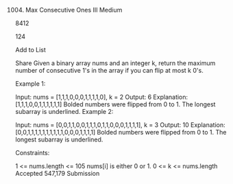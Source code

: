 1004. Max Consecutive Ones III
Medium

8412

124

Add to List

Share
Given a binary array nums and an integer k, return the maximum number of consecutive 1's in the array if you can flip at most k 0's.

 

Example 1:

Input: nums = [1,1,1,0,0,0,1,1,1,1,0], k = 2
Output: 6
Explanation: [1,1,1,0,0,1,1,1,1,1,1]
Bolded numbers were flipped from 0 to 1. The longest subarray is underlined.
Example 2:

Input: nums = [0,0,1,1,0,0,1,1,1,0,1,1,0,0,0,1,1,1,1], k = 3
Output: 10
Explanation: [0,0,1,1,1,1,1,1,1,1,1,1,0,0,0,1,1,1,1]
Bolded numbers were flipped from 0 to 1. The longest subarray is underlined.
 

Constraints:

1 <= nums.length <= 105
nums[i] is either 0 or 1.
0 <= k <= nums.length
Accepted
547,179
Submission